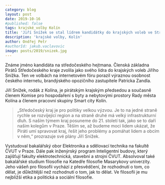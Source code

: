 ```yaml
---
category: blog
layout: post
date: 2019-10-16
#published: false
tags: krajské_volby Kolín
title: 'Jiří Snížek se stal lídrem kandidátky do krajských voleb ve Středočeském kraji'
description: 'krajské volby, Kolín'
author: Ondřej Petr
#authorId: jakub.vaclavovic
image: posts/2019/snizek.jpg
---
```


Známe jméno kandidáta na středočeského hejtmana. Členská základna Pirátů Středočeského kraje zvolila jako svého lídra do krajských voleb Jiřího Snížka. Ten ve volbách na internetovém fóru porazil výraznou osobnost českého internetu, brandýského opozičního zastupitele Patricka Zandla.  

Jiří Snížek, rodák z Kolína, je pirátským krajským předsedou a současně členem Komise pro hospodaření s byty a nebytovými prostory Rady města Kolína a členem pracovní skupiny Smart city Kolín. 

> „Středočeský kraj je pro politiky velkou výzvou. Je to na jedné straně rychle se rozvíjející region a na straně druhé má velký infrastrukturní dluh. S naším týmem kraj posuneme do 21. století tak, jako se to daří našim kolegům v Praze. Těším se, až budeme moci lidem ukázat, že Piráti umí spravovat kraj, řešit jeho problémy a pomáhat lidem a obcím v něm,“ prozrazuje své plány Jiří Snížek.

Vystudoval bakalářský obor Elektronika a sdělovací technika na fakultě ČVUT v Praze. Dále pak inženýrský program Inteligentní budovy, který zajišťují fakulty elektrotechnická, stavební a strojní ČVUT. Absolvoval také bakalářské studium filosofie na Katedře filosofie Masarykovy univerzity. Jeho vášeň pro filosofii vychází z přesvědčení, že rozhodnutí o tom, co dělat, je důležitější než rozhodnutí o tom, jak to dělat. Ve filosofii je mu nejbližší etika a politická a sociální filosofie.




